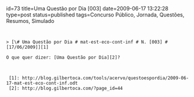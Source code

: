 id=73
title=Uma Questão por Dia [003] 
date=2009-06-17 13:22:28
type=post
status=published
tags=Concurso Público,  Jornada, Questões, Resumos, Simulado
~~~~~~


> [\# Uma Questão por Dia # mat-est-eco-cont-inf # N. [003] # [17/06/2009]][1]

O que quer dizer: [Uma Questão por Dia][2]?



 [1]: http://blog.gilbertoca.com/tools/acervo/questoespordia/2009-06-17-mat-est-eco-cont-inf.odt
 [2]: http://blog.gilbertoca.com/?page_id=44